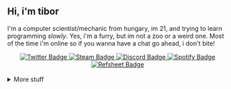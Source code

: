 ## Hi, i'm tibor

I'm a computer scientist/mechanic from hungary, im 21, and trying to learn programming *slowly*. Yes, i'm a furry, but im not a zoo or a weird one. Most of the time i'm online so if you wanna have a chat go ahead, i don't bite!

<div id="badges", align="center">
  <a href="https://twitter.com/tibor309">
    <img src="https://img.shields.io/badge/Twitter-1DA1F2?style=flat&logo=twitter&logoColor=white" alt="Twitter Badge"/>
  </a>
  <a href="https://steamcommunity.com/id/tibor309">
    <img src="https://img.shields.io/badge/Steam-%23000000?style=flat&logo=steam" alt="Steam Badge"/>
  </a>
  <a href="https://discord.com/channels/@me/711906232956616745">
    <img src="https://img.shields.io/badge/Discord-5662f6?style=flat&logo=discord&logoColor=white" alt="Discord Badge"/>
  </a>
  <a href="https://open.spotify.com/user/11147307035?si=01e35e0ff9ed4370">
    <img src="https://img.shields.io/badge/Spotify-1DB954.svg?style=flat&logo=Spotify&logoColor=white" alt="Spotify Badge"/>
  </a>
  <a href="https://refsheet.net/Tibor">
    <img src="https://img.shields.io/badge/Refsheet-1dbcad?&style=flat&logo=refsheet" alt="Refsheet Badge"/>
  </a>
</div>

<br/>

<details>
<summary>
  More stuff
</summary>

### :fire: GitHub stuff
[![](https://github-readme-streak-stats.herokuapp.com/?user=Tibor309&theme=react&hide_border=true&count_private=false)][funny]
[![](https://github-readme-stats.vercel.app/api?username=tibor309&theme=react&hide_border=true&include_all_commits=false&count_private=false&hide_rank=true&show_icons=true)][funny]
<br/>
  
### 🖥️ My configs  
### Main pc

```text
 lllllllllllllll   lllllllllllllll   tibor@TIBORPC
 lllllllllllllll   lllllllllllllll   -------------
 lllllllllllllll   lllllllllllllll   OS: Windows 11 Pro x64 (ReviOS 11 22.04)
 lllllllllllllll   lllllllllllllll   Host: MSI MS-7996
 lllllllllllllll   lllllllllllllll   Kernel: 10.0.22000.0
 lllllllllllllll   lllllllllllllll   Packages: 4 (choco)
 lllllllllllllll   lllllllllllllll   Shell: PowerShell v5.1.22000.651
                                     Resolution: 1920x1080
 lllllllllllllll   lllllllllllllll   DE: Areo
 lllllllllllllll   lllllllllllllll   WM: Explorer
 lllllllllllllll   lllllllllllllll   Terminal: Windows Console
 lllllllllllllll   lllllllllllllll   CPU: Intel(R) Pentium(R) CPU G4560 @ 3.50GHz
 lllllllllllllll   lllllllllllllll   GPU: NVIDIA GeForce GT 730
 lllllllllllllll   lllllllllllllll   Memory: 7897MiB
 lllllllllllllll   lllllllllllllll
```
  
  
  
### Laptop

```text
             .',;::::;,'.                tibor@tiborlaptop 
         .';:cccccccccccc:;,.            ----------------- 
      .;cccccccccccccccccccccc;.         OS: Fedora Linux 36 (Workstation Edition) x86_64 
    .:cccccccccccccccccccccccccc:.       Host: Latitude E5520 01 
  .;ccccccccccccc;.:dddl:.;ccccccc;.     Kernel: 5.19.16-200.fc36.x86_64 
 .:ccccccccccccc;OWMKOOXMWd;ccccccc:.    Uptime: 7 hours, 51 mins 
.:ccccccccccccc;KMMc;cc;xMMc:ccccccc:.   Packages: 2058 (rpm), 38 (flatpak) 
,cccccccccccccc;MMM.;cc;;WW::cccccccc,   Shell: bash 5.2.2 
:cccccccccccccc;MMM.;cccccccccccccccc:   Resolution: 1366x768 
:ccccccc;oxOOOo;MMM0OOk.;cccccccccccc:   DE: GNOME 42.5 
cccccc:0MMKxdd:;MMMkddc.;cccccccccccc;   WM: Mutter 
ccccc:XM0';cccc;MMM.;cccccccccccccccc'   WM Theme: Adwaita 
ccccc;MMo;ccccc;MMW.;ccccccccccccccc;    Theme: adw-gtk3-dark [GTK2/3] 
ccccc;0MNc.ccc.xMMd:ccccccccccccccc;     Icons: Adwaita [GTK2/3] 
cccccc;dNMWXXXWM0::cccccccccccccc:,      Terminal: gnome-terminal 
cccccccc;.:odl:.;cccccccccccccc:,.       CPU: Intel i3-2330M (4) @ 2.200GHz 
:cccccccccccccccccccccccccccc:'.         GPU: Intel 2nd Generation Core Processor Family 
.:cccccccccccccccccccccc:;,..            Memory: 7839MiB 
  '::cccccccccccccc::;,.
```  

</details>





<!---
links:
--->
[twitter]: https://twitter.com/tibor309
[steam]: https://steamcommunity.com/id/tibor309
[discord]: https://discord.com/channels/@me/711906232956616745
[spotify]: https://open.spotify.com/user/11147307035?si=01e35e0ff9ed4370
[ref]: https://refsheet.net/Tibor

[vscode]: https://code.visualstudio.com/
[py]: https://www.python.org/
[dpy]: https://discordpy.readthedocs.io/en/stable/index.html
[linux]: https://hu.wikipedia.org/wiki/Linux
[replit]: https://replit.com

[funny]: https://cdn.discordapp.com/emojis/433676845230325780.gif
